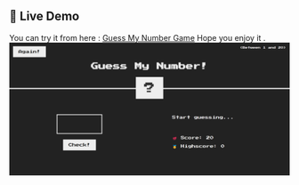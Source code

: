 ## 🔗 Live Demo

You can try it from here : [Guess My Number Game](https://abdelqadersafi.github.io/Guess-My-Number-Game/)
Hope you enjoy it . 
![Guess My Number Screenshot](https://github.com/AbdelqaderSafi/Guess-My-Number-Game/blob/main/game%20photo.png)
